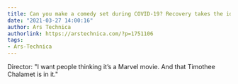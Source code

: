 ```yaml
---
title: Can you make a comedy set during COVID-19? Recovery takes the idea for a drive
date: "2021-03-27 14:00:16"
author: Ars Technica
authorlink: https://arstechnica.com/?p=1751106
tags:
- Ars-Technica
---
```

Director: "I want people thinking it’s a Marvel movie. And that Timothee Chalamet is in it."